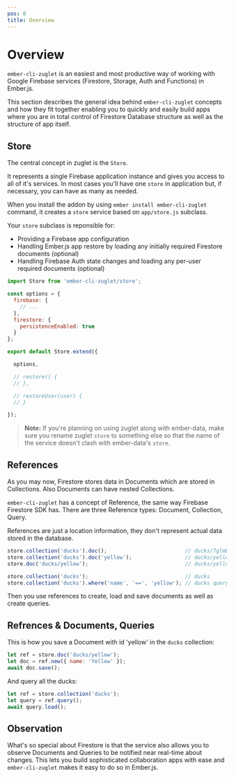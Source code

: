 ```yaml
---
pos: 0
title: Overview
---
```


# Overview

`ember-cli-zuglet` is an easiest and most productive way of working with Google Firebase services (Firestore, Storage, Auth and Functions) in Ember.js.

This section describes the general idea behind `ember-cli-zuglet` concepts and how they fit together enabling you to quickly and easily build apps where you are in total control of Firestore Database structure as well as the structure of app itself.

## Store

The central concept in zuglet is the `Store`.

It represents a single Firebase application instance and gives you access to all of it's services. In most cases you'll have one `store` in application but, if necessary, you can have as many as needed.

When you install the addon by using `ember install ember-cli-zuglet` command, it creates a `store` service based on `app/store.js` subclass.

Your `store` subclass is reponsible for:

* Providing a Firebase app configuration
* Handling Ember.js app restore by loading any initially required Firestore documents (optional)
* Handling Firebase Auth state changes and loading any per-user required documents (optional)

``` javascript
import Store from 'ember-cli-zuglet/store';

const options = {
  firebase: {
    // ...
  },
  firestore: {
    persistenceEnabled: true
  }
};

export default Store.extend({

  options,

  // restore() {
  // },

  // restoreUser(user) {
  // }

});
```

> **Note:** If you're planning on using zuglet along with ember-data, make sure you rename zuglet `store` to something else so that the name of the service doesn't clash with ember-data's `store`.

## References

As you may now, Firestore stores data in Documents which are stored in Collections. Also Documents can have nested Collections.

`ember-cli-zuglet` has a concept of Reference, the same way Firebase Firestore SDK has. There are three Reference types: Document, Collection, Query.

References are just a location information, they don't represent actual data stored in the database.

``` javascript
store.collection('ducks').doc();                         // ducks/7glmDmR9ah4SlOXxtrLa (generated id)
store.collection('ducks').doc('yellow');                 // ducks/yellow
store.doc('ducks/yellow');                               // ducks/yellow
```

``` javascript
store.collection('ducks');                               // ducks
store.collection('ducks').where('name', '==', 'yellow'); // ducks query
```

Then you use references to create, load and save documents as well as create queries.

## Refrences & Documents, Queries

This is how you save a Document with id 'yellow' in the `ducks` collection:

``` javascript
let ref = store.doc('ducks/yellow');
let doc = ref.new({ name: 'Yellow' });
await doc.save();
```

And query all the ducks:

``` javascript
let ref = store.collection('ducks');
let query = ref.query();
await query.load();
```

## Observation

What's so special about Firestore is that the service also allows you to observe Documents and Queries to be notified near real-time about changes. This lets you build sophisticated collaboration apps with ease and `ember-cli-zuglet` makes it easy to do so in Ember.js.
